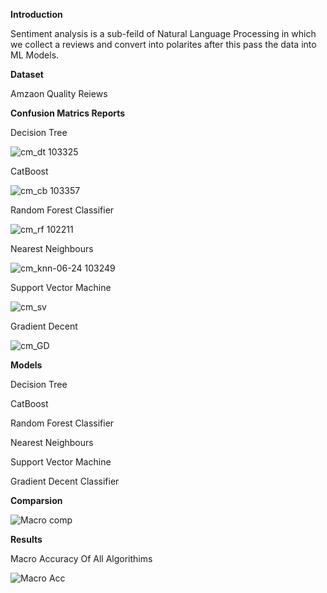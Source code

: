 **Introduction**

Sentiment analysis is a sub-feild of Natural Language Processing in which we collect a reviews and convert into polarites after this pass the data into ML Models.


**Dataset**

Amzaon Quality Reiews




**Confusion Matrics Reports**


Decision Tree


![cm_dt 103325](https://user-images.githubusercontent.com/80381336/175469369-a92bc058-79c4-4ab6-a368-5620f2a219c4.png)


CatBoost


![cm_cb 103357](https://user-images.githubusercontent.com/80381336/175469397-cda7c753-fdf6-4fa7-ac1b-c5f21b690c0b.png)



 Random Forest Classifier
 
 
![cm_rf 102211](https://user-images.githubusercontent.com/80381336/175469449-f8db59c0-5588-492b-a90c-30e3d6e02a0e.png)


 Nearest Neighbours
 
 
 ![cm_knn-06-24 103249](https://user-images.githubusercontent.com/80381336/175469521-1da9b94d-b5cf-41d1-86b9-bbc2803c872d.png)
 
 
 Support Vector Machine
 
 
 
 ![cm_sv](https://user-images.githubusercontent.com/80381336/175509961-59450058-fb11-4955-8437-87d3c6fefd52.png)

 
 
 
 Gradient Decent
 

![cm_GD](https://user-images.githubusercontent.com/80381336/175510021-9f8cb8f8-fe44-42a4-8a15-146494e2e3a7.png)



 **Models**
 
 
 Decision Tree
 
 CatBoost
 
 Random Forest Classifier
 
 Nearest Neighbours
 
 Support Vector Machine 
 
 Gradient Decent Classifier
 
 **Comparsion**

![Macro comp](https://user-images.githubusercontent.com/80381336/175510275-e29290c9-d582-44d5-a743-4455bbf8d353.png)



**Results**


Macro Accuracy Of All Algorithims


![Macro Acc](https://user-images.githubusercontent.com/80381336/175510104-d2562b52-8ae4-4704-ac0f-2524ee622d41.png)


